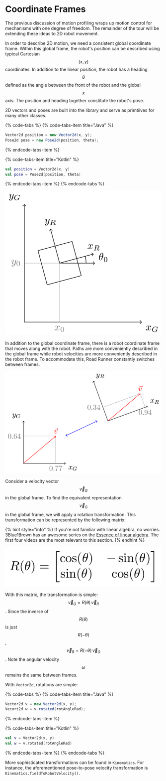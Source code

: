 # Coordinate Frames

The previous discussion of motion profiling wraps up motion control for mechanisms with one degree of freedom. The remainder of the tour will be extending these ideas to 2D robot movement.

In order to describe 2D motion, we need a consistent global coordinate frame. Within this global frame, the robot's position can be described using typical Cartesian $$(x,y)$$ coordinates. In addition to the linear position, the robot has a heading $$\theta$$ defined as the angle between the front of the robot and the global $$x$$ axis. The position and heading together constitute the robot's pose.

2D vectors and poses are built into the library and serve as primtiives for many other classes.

{% code-tabs %}
{% code-tabs-item title="Java" %}
```java
Vector2d position = new Vector2d(x, y);
Pose2d pose = new Pose2d(position, theta);
```
{% endcode-tabs-item %}

{% code-tabs-item title="Kotlin" %}
```kotlin
val position = Vector2d(x, y)
val pose = Pose2d(position, theta)
```
{% endcode-tabs-item %}
{% endcode-tabs %}

![](../.gitbook/assets/field.png)

In addition to the global coordinate frame, there is a robot coordinate frame that moves along with the robot. Paths are more conveniently described in the global frame while robot velocities are more conveniently described in the robot frame. To accommodate this, Road Runner constantly switches between frames.

![Transformation of a velocity vector between frames](../.gitbook/assets/transform.png)

Consider a velocity vector $$\vec{v}_G$$ in the global frame. To find the equivalent representation $$\vec{v}_G$$in the global frame, we will apply a rotation transformation. This transformation can be represented by the following matrix:

{% hint style="info" %}
If you're not familiar with linear algebra, no worries. 3Blue1Brown has an awesome series on the [Essence of linear algebra](https://www.youtube.com/playlist?list=PLZHQObOWTQDPD3MizzM2xVFitgF8hE_ab). The first four videos are the most relevant to this section.
{% endhint %}

![2D rotation matrix](../.gitbook/assets/rotmat.png)

With this matrix, the transformation is simple: $$\vec{v}_G = R(\theta) \, \vec{v}_R$$. Since the inverse of $$R(\theta)$$ is just $$R(-\theta)$$, $$\vec{v}_R = R(-\theta) \, \vec{v}_G$$. Note the angular velocity $$\omega$$ remains the same between frames.

With `Vector2d`, rotations are simple:

{% code-tabs %}
{% code-tabs-item title="Java" %}
```java
Vector2d v = new Vector2d(x, y);
Vecort2d w = v.rotated(rotAngleRad);
```
{% endcode-tabs-item %}

{% code-tabs-item title="Kotlin" %}
```kotlin
val v = Vector2d(x, y)
val w = v.rotated(rotAngleRad)
```
{% endcode-tabs-item %}
{% endcode-tabs %}

More sophisticated transformations can be found in `Kinematics`. For instance, the aforementioned pose-to-pose velocity transformation is `Kinematics.fieldToRobotVelocity()`.
